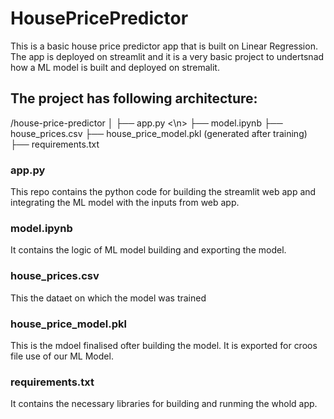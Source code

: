 # HousePricePredictor
This is a basic house price predictor app that is built on Linear Regression. The app is deployed on streamlit and it is a very basic project to undertsnad how a ML model is built and deployed on stremalit.
## The project has following architecture:
/house-price-predictor
│
├── app.py <\n>
├── model.ipynb
├── house_prices.csv
├── house_price_model.pkl (generated after training)
├── requirements.txt
### app.py
This repo contains the python code for building the streamlit web app and integrating the ML model with the inputs from web app. 

### model.ipynb
It contains the logic of ML model building and exporting the model.

### house_prices.csv
This the dataet on which the model was trained

### house_price_model.pkl
This is the mdoel finalised ofter building the model. It is exported for croos file use of our ML Model.

### requirements.txt
It contains the necessary libraries for building and runming the whold app.


